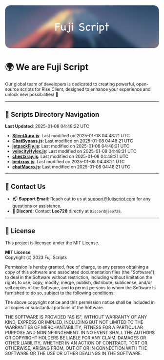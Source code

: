 ![Banner](.github/b.webp)

# 🌍 **We are Fuji Script**

Our global team of developers is dedicated to creating powerful, open-source scripts for Rise Client, designed to enhance your experience and unlock new possibilities! 🌟

---
<!-- SCRIPTS_NAVIGATION_START -->
## 📂 **Scripts Directory Navigation**

**Last Updated**: 2025-01-08 04:48:22 UTC

- **[SilentAura.js](scripts/SilentAura.js)**: Last modified on 2025-01-08 04:48:21 UTC
- **[ChatBypass.js](scripts/ChatBypass.js)**: Last modified on 2025-01-08 04:48:21 UTC
- **[jetpackFly.js](scripts/jetpackFly.js)**: Last modified on 2025-01-08 04:48:21 UTC
- **[velocityHylex.js](scripts/velocityHylex.js)**: Last modified on 2025-01-08 04:48:21 UTC
- **[chestxray.js](scripts/chestxray.js)**: Last modified on 2025-01-08 04:48:21 UTC
- **[bedxray.js](scripts/bedxray.js)**: Last modified on 2025-01-08 04:48:21 UTC
- **[chatMacro.js](scripts/chatMacro.js)**: Last modified on 2025-01-08 04:48:21 UTC

<!-- SCRIPTS_NAVIGATION_END -->

---

## 💬 **Contact Us**  
- 📬 **Support Email**: Reach out to us at [support@fujiscript.com](mailto:support@fujiscript.com) for any questions or assistance.  
- 💬 **Discord**: Contact **Leo728** directly at `Discord@leo728`.

---

## 📜 **License**

This project is licensed under the MIT License.  

**MIT License**  
Copyright (c) 2023 Fuji Scripts  

Permission is hereby granted, free of charge, to any person obtaining a copy of this software and associated documentation files (the "Software"), to deal in the Software without restriction, including without limitation the rights to use, copy, modify, merge, publish, distribute, sublicense, and/or sell copies of the Software, and to permit persons to whom the Software is furnished to do so, subject to the following conditions:  

The above copyright notice and this permission notice shall be included in all copies or substantial portions of the Software.  

THE SOFTWARE IS PROVIDED "AS IS", WITHOUT WARRANTY OF ANY KIND, EXPRESS OR IMPLIED, INCLUDING BUT NOT LIMITED TO THE WARRANTIES OF MERCHANTABILITY, FITNESS FOR A PARTICULAR PURPOSE AND NONINFRINGEMENT. IN NO EVENT SHALL THE AUTHORS OR COPYRIGHT HOLDERS BE LIABLE FOR ANY CLAIM, DAMAGES OR OTHER LIABILITY, WHETHER IN AN ACTION OF CONTRACT, TORT OR OTHERWISE, ARISING FROM, OUT OF OR IN CONNECTION WITH THE SOFTWARE OR THE USE OR OTHER DEALINGS IN THE SOFTWARE.  
